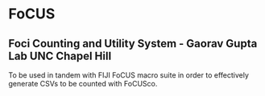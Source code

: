 # FoCUS
## Foci Counting and Utility System - Gaorav Gupta Lab UNC Chapel Hill
To be used in tandem with FIJI FoCUS macro suite in order to effectively generate CSVs to be counted with FoCUSco.